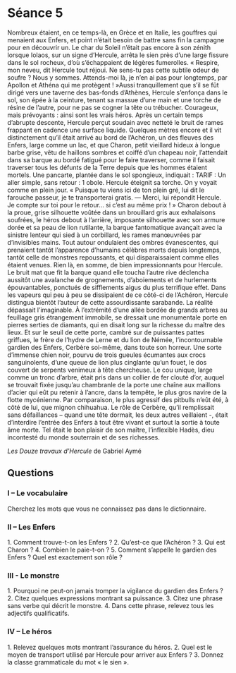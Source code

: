 # Séance 5
 
​Nombreux étaient, en ce temps-là, en Grèce et en Italie, les gouffres qui menaient aux Enfers, et point n’était besoin de battre sans fin la campagne pour en découvrir un. Le char du Soleil n’était pas encore à son zénith lorsque Iolaos, sur un signe d’Hercule, arrêta le sien près d’une large fissure dans le sol rocheux, d’où s’échappaient de légères fumerolles.
​« Respire, mon neveu, dit Hercule tout réjoui. Ne sens-tu  pas cette subtile odeur de soufre ? Nous y sommes. Attends-moi là, je n’en ai pas pour longtemps, par Apollon et Athéna qui me protègent ! »
​Aussi tranquillement que s’il se fût dirigé vers une taverne des bas-fonds d’Athènes, Hercule s’enfonça dans le sol, son épée à la ceinture, tenant sa massue d’une main et une torche de résine de l’autre, pour ne pas se cogner la tête ou trébucher. Courageux, mais prévoyants : ainsi sont les vrais héros.
​Après un certain temps d’abrupte descente, Hercule perçut soudain avec netteté le bruit de rames frappant en cadence une surface liquide. Quelques mètres encore et il vit distinctement qu’il était arrivé au bord de l’Achéron, un des fleuves des Enfers, large comme un lac, et que Charon, petit vieillard hideux à longue barbe grise, vêtu de haillons sombres et coiffé d’un chapeau noir, l’attendait dans sa barque au bordé fatigué pour le faire traverser, comme il faisait traverser tous les défunts de la Terre depuis que les hommes étaient mortels. Une pancarte, plantée dans le sol spongieux, indiquait : TARIF : Un aller simple, sans retour : 1 obole. Hercule éteignit sa torche. On y voyait comme en plein jour.
​« Puisque tu viens ici de ton plein gré, lui dit le farouche passeur, je te transporterai gratis.
​— Merci, lui répondit Hercule. Je compte sur toi pour le retour… si c’est au même prix ! »
​Charon debout à la proue, grise silhouette voûtée dans un brouillard gris aux exhalaisons soufrées, le héros debout à l’arrière, imposante silhouette avec son armure dorée et sa peau de lion rutilante, la barque fantomatique avançait avec la sinistre lenteur qui sied à un corbillard, les rames manœuvrées par d’invisibles mains. Tout autour ondulaient des ombres évanescentes, qui prenaient tantôt l’apparence d’humains célèbres morts depuis longtemps, tantôt celle de monstres repoussants, et qui disparaissaient comme elles étaient venues. Rien là, en somme, de bien impressionnants pour Hercule. 
​Le bruit mat que fit la barque quand elle toucha l’autre rive déclencha aussitôt une avalanche de grognements, d’aboiements et de hurlements épouvantables, ponctués de sifflements aigus du plus terrifique effet. Dans les vapeurs qui peu à peu se dissipaient de ce côté-ci de l’Achéron, Hercule distingua bientôt l’auteur de cette assourdissante sarabande. La réalité dépassait l’imaginable.
​À l’extrémité d’une allée bordée de grands arbres au feuillage gris étrangement immobile, se dressait une monumentale porte en pierres serties de diamants, qui en disait long sur la richesse du maître des lieux. Et sur le seuil de cette porte, cambré sur de puissantes pattes griffues, le frère de l’hydre de Lerne et du lion de Némée, l’incontournable gardien des Enfers, Cerbère soi-même, dans toute son horreur. Une sorte d’immense chien noir, pourvu de trois gueules écumantes aux crocs sanguinolents, d’une queue de lion plus cinglante qu’un fouet, le dos couvert de serpents venimeux à tête chercheuse. Le cou unique, large comme un tronc d’arbre, était pris dans un collier de fer clouté d’or, auquel se trouvait fixée jusqu’au chambranle de la porte une chaîne aux maillons d’acier qui eût pu retenir à l’ancre, dans la tempête, le plus gros navire de la flotte mycénienne. Par comparaison, le plus agressif des pitbulls n’eût été, à côté de lui, que mignon chihuahua. Le rôle de Cerbère, qu’il remplissait sans défaillances – quand une tête dormait, les deux autres veillaient -, était d’interdire l’entrée des Enfers à tout être vivant et surtout la sortie à toute âme morte. Tel était le bon plaisir de son maître, l’inflexible Hadès, dieu incontesté du monde souterrain et de ses richesses.
 
​​*Les Douze travaux d’Hercule*  de Gabriel Aymé
 
## Questions
 
### I – Le vocabulaire

​Cherchez les mots que vous ne connaissez pas dans le dictionnaire.
 
### II – Les Enfers

​1. Comment trouve-t-on les Enfers ?
​2. Qu’est-ce que l’Achéron ?
​3. Qui est Charon ?
4. Combien le paie-t-on ?
5. Comment s’appelle le gardien des Enfers ? Quel est exactement son rôle ?
 
### III - Le monstre

​1. Pourquoi ne peut-on jamais tromper la vigilance du gardien des Enfers ?
​2. Citez quelques expressions montrant sa puissance.
​3. Citez une phrase sans verbe qui décrit le monstre.
​4. Dans cette phrase, relevez tous les adjectifs qualificatifs.
 
### IV – Le héros

​1. Relevez quelques mots  montrant l’assurance du héros.
​2. Quel est le moyen de transport utilisé par Hercule pour arriver aux Enfers ?
​3. Donnez la classe grammaticale du mot « le sien ».